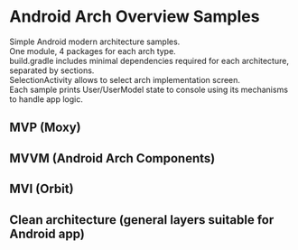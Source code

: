 # Android Arch Overview Samples

Simple Android modern architecture samples. <br>
One module, 4 packages for each arch type. <br>
build.gradle includes minimal dependencies required for each architecture, separated by sections. <br>
SelectionActivity allows to select arch implementation screen. <br>
Each sample prints User/UserModel state to console using its mechanisms to handle app logic. <br>

## MVP (Moxy)
## MVVM (Android Arch Components)
## MVI (Orbit)
## Clean architecture (general layers suitable for Android app)
